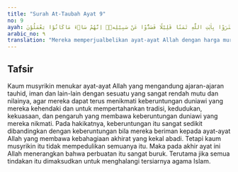```yaml
---
title: "Surah At-Taubah Ayat 9"
no: 9
ayah: اِشْتَرَوْا بِاٰيٰتِ اللّٰهِ ثَمَنًا قَلِيْلًا فَصَدُّوْا عَنْ سَبِيْلِهٖۗ اِنَّهُمْ سَاۤءَ مَاكَانُوْا يَعْمَلُوْنَ 
arabic_no: ٩
translation: "Mereka memperjualbelikan ayat-ayat Allah dengan harga murah, lalu mereka menghalang-halangi (orang) dari jalan Allah. Sungguh, betapa buruknya apa yang mereka kerjakan."
---
```


## Tafsir

Kaum musyrikin menukar ayat-ayat Allah yang mengandung ajaran-ajaran tauhid, iman dan lain-lain dengan sesuatu yang sangat rendah mutu dan nilainya, agar mereka dapat terus menikmati keberuntungan duniawi yang mereka kehendaki dan untuk mempertahankan tradisi, kedudukan, kekuasaan, dan pengaruh yang membawa keberuntungan duniawi yang mereka nikmati. Pada hakikatnya, keberuntungan itu sangat sedikit dibandingkan dengan keberuntungan bila mereka beriman kepada ayat-ayat Allah yang membawa kebahagiaan akhirat yang kekal abadi. Tetapi kaum musyrikin itu tidak mempedulikan semuanya itu. Maka pada akhir ayat ini Allah menerangkan bahwa perbuatan itu sangat buruk. Terutama jika semua tindakan itu dimaksudkan untuk menghalangi tersiarnya agama Islam.
